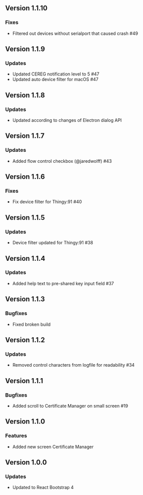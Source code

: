 ## Version 1.1.10
### Fixes
- Filtered out devices without serialport that caused crash #49

## Version 1.1.9
### Updates
- Updated CEREG notification level to 5 #47
- Updated auto device filter for macOS #47

## Version 1.1.8
### Updates
- Updated according to changes of Electron dialog API

## Version 1.1.7
### Updates
- Added flow control checkbox (@jaredwolff) #43

## Version 1.1.6
### Fixes
- Fix device filter for Thingy:91 #40

## Version 1.1.5
### Updates
- Device filter updated for Thingy:91 #38

## Version 1.1.4
### Updates
- Added help text to pre-shared key input field #37

## Version 1.1.3
### Bugfixes
- Fixed broken build

## Version 1.1.2
### Updates
- Removed control characters from logfile for readability #34

## Version  1.1.1
### Bugfixes
- Added scroll to Certificate Manager on small screen #19

## Version  1.1.0
### Features
- Added new screen Certificate Manager

## Version  1.0.0
### Updates
- Updated to React Bootstrap 4
